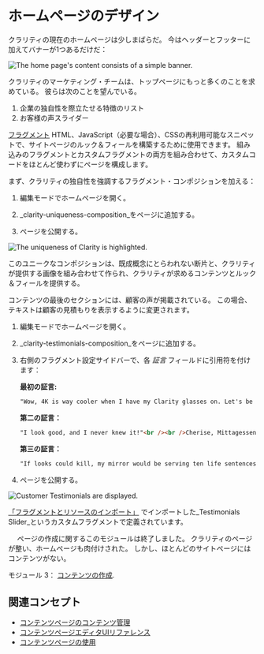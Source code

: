 # ホームページのデザイン

クラリティの現在のホームページは少しまばらだ。 今はヘッダーとフッターに加えてバナーが1つあるだけだ：

![The home page's content consists of a simple banner.](./designing-the-home-page/images/01.png)

クラリティのマーケティング・チームは、トップページにもっと多くのことを求めている。 彼らは次のことを望んでいる。

1. 企業の独自性を際立たせる特徴のリスト
1. お客様の声スライダー

[フラグメント](https://learn.liferay.com/en/w/dxp/site-building/creating-pages/page-fragments-and-widgets/using-fragments) HTML、JavaScript（必要な場合）、CSSの再利用可能なスニペットで、サイトページのルック＆フィールを構築するために使用できます。 組み込みのフラグメントとカスタムフラグメントの両方を組み合わせて、カスタムコードをほとんど使わずにページを構成します。

まず、クラリティの独自性を強調するフラグメント・コンポジションを加える：

1. 編集モードでホームページを開く。

1. _clarity-uniqueness-composition_をページに追加する。

1. ページを公開する。

![The uniqueness of Clarity is highlighted.](./designing-the-home-page/images/03.png)

このユニークなコンポジションは、既成概念にとらわれない断片と、クラリティが提供する画像を組み合わせて作られ、クラリティが求めるコンテンツとルック＆フィールを提供する。

コンテンツの最後のセクションには、顧客の声が掲載されている。 この場合、テキストは顧客の見積もりを表示するように変更されます。

1. 編集モードでホームページを開く。

1. _clarity-testimonials-composition_をページに追加する。

1. 右側のフラグメント設定サイドバーで、各 _証言_ フィールドに引用符を付けます：

   **最初の証言:**

   ```html
   "Wow, 4K is way cooler when I have my Clarity glasses on. Let's be honest, I'm way cooler too."<br /><br />Scott, Almuerzo, TX
   ```

   **第二の証言：**

   ```html
   "I look good, and I never knew it!"<br /><br />Cherise, Mittagessen SD
   ```

   **第三の証言：**

   ```html
   "If looks could kill, my mirror would be serving ten life sentences."<br /><br />Bran, Ranchi OR
   ```

1. ページを公開する。

![Customer Testimonials are displayed.](./designing-the-home-page/images/04.png)

[「フラグメントとリソースのインポート」](./importing-fragments-and-resources) でインポートした_Testimonials Slider_というカスタムフラグメントで定義されています。

　 ページの作成に関するこのモジュールは終了しました。 クラリティのページが整い、ホームページも肉付けされた。 しかし、ほとんどのサイトページにはコンテンツがない。

モジュール 3： [コンテンツの作成](../creating-content.md).

## 関連コンセプト

* [コンテンツページのコンテンツ管理](https://learn.liferay.com/en/w/dxp/site-building/creating-pages/using-content-pages/managing-content-in-content-pages)
* [コンテンツページエディタUIリファレンス](https://learn.liferay.com/en/w/dxp/site-building/creating-pages/using-content-pages/content-page-editor-ui-reference)
* [コンテンツページの使用](https://learn.liferay.com/en/w/dxp/site-building/creating-pages/using-content-pages)
